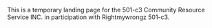 This is a temporary landing page for the 501-c3 Community Resource Service INC. in participation with Rightmywrongz 501-c3.
